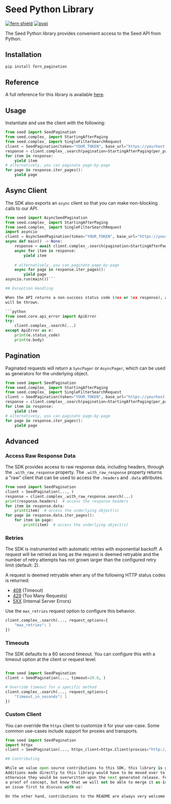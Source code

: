 # Seed Python Library

[![fern shield](https://img.shields.io/badge/%F0%9F%8C%BF-Built%20with%20Fern-brightgreen)](https://buildwithfern.com?utm_source=github&utm_medium=github&utm_campaign=readme&utm_source=Seed%2FPython)
[![pypi](https://img.shields.io/pypi/v/fern_pagination)](https://pypi.python.org/pypi/fern_pagination)

The Seed Python library provides convenient access to the Seed API from Python.

## Installation

```sh
pip install fern_pagination
```

## Reference

A full reference for this library is available [here](./reference.md).

## Usage

Instantiate and use the client with the following:

```python
from seed import SeedPagination
from seed.complex_ import StartingAfterPaging
from seed.complex_ import SingleFilterSearchRequest
client = SeedPagination(token="YOUR_TOKEN", base_url="https://yourhost.com/path/to/api", )
response = client.complex_.search(pagination=StartingAfterPaging(per_page=1, starting_after='starting_after', ), query=SingleFilterSearchRequest(field='field', operator="=", value='value', ), )
for item in response:
    yield item
# alternatively, you can paginate page-by-page
for page in response.iter_pages():
    yield page
```

## Async Client

The SDK also exports an `async` client so that you can make non-blocking calls to our API.

```python
from seed import AsyncSeedPagination
from seed.complex_ import StartingAfterPaging
from seed.complex_ import SingleFilterSearchRequest
import asyncio
client = AsyncSeedPagination(token="YOUR_TOKEN", base_url="https://yourhost.com/path/to/api", )
async def main() -> None:
    response = await client.complex_.search(pagination=StartingAfterPaging(per_page=1, starting_after='starting_after', ), query=SingleFilterSearchRequest(field='field', operator="=", value='value', ), )
    async for item in response:
        yield item
    
    # alternatively, you can paginate page-by-page
    async for page in response.iter_pages():
        yield page
asyncio.run(main())```

## Exception Handling

When the API returns a non-success status code (4xx or 5xx response), a subclass of the following error
will be thrown.

```python
from seed.core.api_error import ApiError
try:
    client.complex_.search(...)
except ApiError as e:
    print(e.status_code)
    print(e.body)
```

## Pagination

Paginated requests will return a `SyncPager` or `AsyncPager`, which can be used as generators for the underlying object.

```python
from seed import SeedPagination
from seed.complex_ import StartingAfterPaging
from seed.complex_ import SingleFilterSearchRequest
client = SeedPagination(token="YOUR_TOKEN", base_url="https://yourhost.com/path/to/api", )
response = client.complex_.search(pagination=StartingAfterPaging(per_page=1, starting_after='starting_after', ), query=SingleFilterSearchRequest(field='field', operator="=", value='value', ), )
for item in response:
    yield item
# alternatively, you can paginate page-by-page
for page in response.iter_pages():
    yield page
```

## Advanced

### Access Raw Response Data

The SDK provides access to raw response data, including headers, through the `.with_raw_response` property.
The `.with_raw_response` property returns a "raw" client that can be used to access the `.headers` and `.data` attributes.

```python
from seed import SeedPagination
client = SeedPagination(..., )
response = client.complex_.with_raw_response.search(...)
print(response.headers)  # access the response headers
for item in response.data:
    print(item)  # access the underlying object(s)
for page in response.data.iter_pages():
    for item in page:
        print(item)  # access the underlying object(s)
```

### Retries

The SDK is instrumented with automatic retries with exponential backoff. A request will be retried as long
as the request is deemed retryable and the number of retry attempts has not grown larger than the configured
retry limit (default: 2).

A request is deemed retryable when any of the following HTTP status codes is returned:

- [408](https://developer.mozilla.org/en-US/docs/Web/HTTP/Status/408) (Timeout)
- [429](https://developer.mozilla.org/en-US/docs/Web/HTTP/Status/429) (Too Many Requests)
- [5XX](https://developer.mozilla.org/en-US/docs/Web/HTTP/Status/500) (Internal Server Errors)

Use the `max_retries` request option to configure this behavior.

```python
client.complex_.search(..., request_options={
    "max_retries": 1
})
```

### Timeouts

The SDK defaults to a 60 second timeout. You can configure this with a timeout option at the client or request level.

```python

from seed import SeedPagination
client = SeedPagination(..., timeout=20.0, )

# Override timeout for a specific method
client.complex_.search(..., request_options={
    "timeout_in_seconds": 1
})
```

### Custom Client

You can override the `httpx` client to customize it for your use-case. Some common use-cases include support for proxies
and transports.

```python
from seed import SeedPagination
import httpx
client = SeedPagination(..., httpx_client=httpx.Client(proxies="http://my.test.proxy.example.com", transport=httpx.HTTPTransport(local_address="0.0.0.0"), ))```

## Contributing

While we value open-source contributions to this SDK, this library is generated programmatically.
Additions made directly to this library would have to be moved over to our generation code,
otherwise they would be overwritten upon the next generated release. Feel free to open a PR as
a proof of concept, but know that we will not be able to merge it as-is. We suggest opening
an issue first to discuss with us!

On the other hand, contributions to the README are always very welcome!
